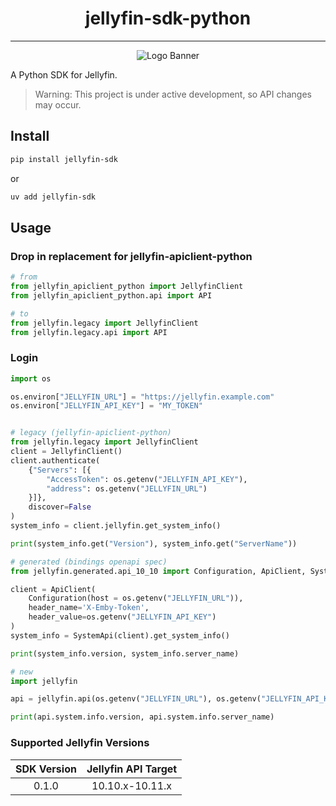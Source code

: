 <h1 align="center">jellyfin-sdk-python</h1>

---

<p align="center">
<img alt="Logo Banner" src="https://raw.githubusercontent.com/jellyfin/jellyfin-ux/master/branding/SVG/banner-logo-solid.svg?sanitize=true"/>
</p>

A Python SDK for Jellyfin.

> Warning: This project is under active development, so API changes may occur.

## Install

```sh
pip install jellyfin-sdk
```

or

```sh
uv add jellyfin-sdk
```

## Usage

### Drop in replacement for jellyfin-apiclient-python

```python
# from
from jellyfin_apiclient_python import JellyfinClient
from jellyfin_apiclient_python.api import API

# to 
from jellyfin.legacy import JellyfinClient
from jellyfin.legacy.api import API
```

### Login

```python
import os

os.environ["JELLYFIN_URL"] = "https://jellyfin.example.com"
os.environ["JELLYFIN_API_KEY"] = "MY_TOKEN"


# legacy (jellyfin-apiclient-python)
from jellyfin.legacy import JellyfinClient
client = JellyfinClient()
client.authenticate(
    {"Servers": [{
        "AccessToken": os.getenv("JELLYFIN_API_KEY"), 
        "address": os.getenv("JELLYFIN_URL")
    }]}, 
    discover=False
)
system_info = client.jellyfin.get_system_info()

print(system_info.get("Version"), system_info.get("ServerName"))

# generated (bindings openapi spec)
from jellyfin.generated.api_10_10 import Configuration, ApiClient, SystemApi

client = ApiClient(
    Configuration(host = os.getenv("JELLYFIN_URL")), 
    header_name='X-Emby-Token', 
    header_value=os.getenv("JELLYFIN_API_KEY")
)
system_info = SystemApi(client).get_system_info()

print(system_info.version, system_info.server_name)

# new
import jellyfin

api = jellyfin.api(os.getenv("JELLYFIN_URL"), os.getenv("JELLYFIN_API_KEY"))

print(api.system.info.version, api.system.info.server_name)
```

### Supported Jellyfin Versions

| SDK Version | Jellyfin API Target |
|:-:|:-:|
| 0.1.0 | 10.10.x-10.11.x |